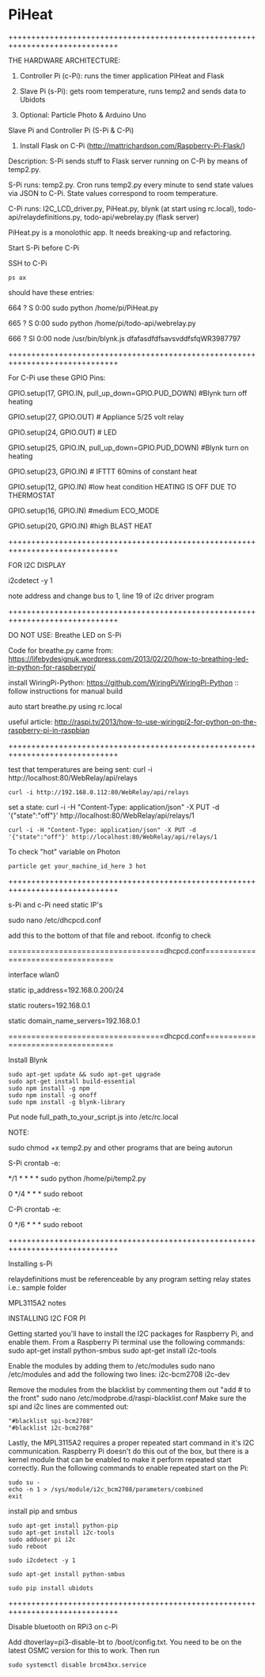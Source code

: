 # PiHeat

++++++++++++++++++++++++++++++++++++++++++++++++++++++++++++++++++++++++++++++

THE HARDWARE ARCHITECTURE:

1. Controller Pi (c-Pi): runs the timer application PiHeat and Flask

2. Slave Pi (s-Pi): gets room temperature, runs temp2 and sends data to Ubidots

3. Optional: Particle Photo & Arduino Uno


Slave Pi and Controller Pi (S-Pi & C-Pi)

1. Install Flask on C-Pi (http://mattrichardson.com/Raspberry-Pi-Flask/)

Description: S-Pi sends stuff to Flask server running on C-Pi by means of temp2.py.

S-Pi runs: temp2.py. Cron runs temp2.py every minute to send state values via JSON to C-Pi. State values correspond to room temperature.

C-Pi runs: I2C_LCD_driver.py, PiHeat.py, blynk (at start using rc.local), todo-api/relaydefinitions.py, todo-api/webrelay.py (flask server)

PiHeat.py is a monolothic app. It needs breaking-up and refactoring.

Start S-Pi before C-Pi

SSH to C-Pi

```
ps ax
```

should have these entries:

  664 ?        S      0:00 sudo python /home/pi/PiHeat.py
  
  665 ?        S      0:00 sudo python /home/pi/todo-api/webrelay.py
  
  666 ?        Sl     0:00 node /usr/bin/blynk.js dfafasdfdfsavsvddfsfqWR3987797

++++++++++++++++++++++++++++++++++++++++++++++++++++++++++++++++++++++++++++++

For C-Pi use these GPIO Pins:

GPIO.setup(17, GPIO.IN, pull_up_down=GPIO.PUD_DOWN) #Blynk turn off heating

GPIO.setup(27, GPIO.OUT) # Appliance 5/25 volt relay

GPIO.setup(24, GPIO.OUT) # LED

GPIO.setup(25, GPIO.IN, pull_up_down=GPIO.PUD_DOWN) #Blynk turn on heating

GPIO.setup(23, GPIO.IN) # IFTTT 60mins of constant heat

GPIO.setup(12, GPIO.IN) #low heat condition HEATING IS OFF DUE TO THERMOSTAT 

GPIO.setup(16, GPIO.IN) #medium ECO_MODE

GPIO.setup(20, GPIO.IN) #high BLAST HEAT

++++++++++++++++++++++++++++++++++++++++++++++++++++++++++++++++++++++++++++++

FOR I2C DISPLAY

i2cdetect -y 1

note address and change bus to 1, line 19 of i2c driver program

++++++++++++++++++++++++++++++++++++++++++++++++++++++++++++++++++++++++++++++
  
  DO NOT USE: Breathe LED on S-Pi
  
  Code for breathe.py came from: https://lifebydesignuk.wordpress.com/2013/02/20/how-to-breathing-led-in-python-for-raspberrypi/
  
  install WiringPi-Python: https://github.com/WiringPi/WiringPi-Python :: follow instructions for manual build
  
  auto start breathe.py using rc.local
  
  useful article: http://raspi.tv/2013/how-to-use-wiringpi2-for-python-on-the-raspberry-pi-in-raspbian
  
  
  ++++++++++++++++++++++++++++++++++++++++++++++++++++++++++++++++++++++++++++++
  
  test that temperatures are being sent: curl -i http://localhost:80/WebRelay/api/relays
  
  ```
  curl -i http://192.168.0.112:80/WebRelay/api/relays
  ```
  
  set a state: curl -i -H "Content-Type: application/json" -X PUT -d '{"state":"off"}' http://localhost:80/WebRelay/api/relays/1
  
  ```
  curl -i -H "Content-Type: application/json" -X PUT -d '{"state":"off"}' http://localhost:80/WebRelay/api/relays/1
  ```
  
  To check "hot" variable on Photon
  ```
  particle get your_machine_id_here 3 hot
  ```
  
  ++++++++++++++++++++++++++++++++++++++++++++++++++++++++++++++++++++++++++++++
  
  s-Pi and c-Pi need static IP's
  
  sudo nano /etc/dhcpcd.conf
  
  add this to the bottom of that file and reboot. ifconfig to check
  
  ==================================dhcpcd.conf==================================
  
  interface wlan0
  
  static ip_address=192.168.0.200/24
  
  static routers=192.168.0.1
  
  static domain_name_servers=192.168.0.1
  
  ==================================dhcpcd.conf==================================
  
  Install Blynk
  
```
sudo apt-get update && sudo apt-get upgrade
sudo apt-get install build-essential
sudo npm install -g npm
sudo npm install -g onoff
sudo npm install -g blynk-library
```

  Put  node full_path_to_your_script.js <Auth Token> into /etc/rc.local
  


  NOTE: 

  sudo chmod +x temp2.py and other programs that are being autorun

  S-Pi crontab -e: 

  */1 * * * * sudo python /home/pi/temp2.py

  0 */4 * * * sudo reboot

  C-Pi crontab -e:

  0 */6 * * * sudo reboot

  ++++++++++++++++++++++++++++++++++++++++++++++++++++++++++++++++++++++++++++++

Installing s-Pi

relaydefinitions must be referenceable by any program setting relay states i.e.: sample folder
  
  MPL3115A2 notes

  INSTALLING I2C FOR PI

  Getting started you'll have to install the I2C packages for Raspberry Pi, and enable them.
  From a Raspberry Pi terminal use the following commands:
  sudo apt-get install python-smbus
  sudo apt-get install i2c-tools

  Enable the modules by adding them to /etc/modules
  sudo nano /etc/modules
  and add the following two lines:
  i2c-bcm2708
  i2c-dev

  Remove the modules from the blacklist by commenting them out "add # to the front"
  sudo nano /etc/modprobe.d/raspi-blacklist.conf
  Make sure the spi and i2c lines are commented out: 

    "#blacklist spi-bcm2708"
    "#blacklist i2c-bcm2708"

  Lastly, the MPL3115A2 requires a proper repeated start command in it's I2C communication. Raspberry Pi doesn't do this out of the box, but there is a kernel module that can be enabled to make it perform repeated start correctly. Run the following commands to enable repeated start on the Pi:

```
sudo su -
echo -n 1 > /sys/module/i2c_bcm2708/parameters/combined
exit
```

  install pip and smbus

```
sudo apt-get install python-pip
sudo apt-get install i2c-tools
sudo adduser pi i2c
sudo reboot
```
```
sudo i2cdetect -y 1
```
```
sudo apt-get install python-smbus 
```
```
sudo pip install ubidots
```
++++++++++++++++++++++++++++++++++++++++++++++++++++++++++++++++++++++++++++++


Disable bluetooth on RPi3 on c-Pi

Add dtoverlay=pi3-disable-bt to /boot/config.txt. You need to be on the latest OSMC version for this to work. Then run 
```
sudo systemctl disable brcm43xx.service
```
